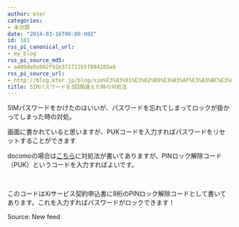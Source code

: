 ```yaml
---
author: kter
categories:
- 未分類
date: "2014-03-16T00:00:00Z"
id: 101
rss_pi_canonical_url:
- my_blog
rss_pi_source_md5:
- a409de0a902f92e372722b5f094105a8
rss_pi_source_url:
- http://blog.kter.jp/blog/sim%E3%83%91%E3%82%B9%E3%83%AF%E3%83%BC%E3%83%89%E3%82%923%E5%9B%9E%E9%96%93%E9%81%95%E3%81%88%E3%81%9F%E6%99%82%E3%81%AE%E5%AF%BE%E5%87%A6%E6%B3%95/
title: SIMパスワードを3回間違えた時の対処法
---
```

SIMパスワードをかけたのはいいが、パスワードを忘れてしまってロックが掛かってしまった時の対処。

画面に書かれていると思いますが、PUKコードを入力すればパスワードをリセットすることができます

docomoの場合は[こちら](https:&#047;&#047;www.nttdocomo.co.jp&#047;support&#047;trouble&#047;password&#047;pin&#047;)に対処法が書いてありますが、PINロック解除コード（PUK）というコードを入力すればよいです。

&nbsp;

このコードはXiサービス契約申込書に8桁のPINロック解除コードとして書いてあります。これを入力すればパスワードがロックできます！

Source: New feed